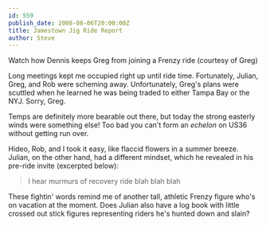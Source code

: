 ```yaml
---
id: 559
publish_date: 2008-08-06T20:00:00Z
title: Jamestown Jig Ride Report
author: Steve
---
```

  
Watch how Dennis keeps Greg from joining a Frenzy ride (courtesy of Greg)

Long meetings kept me occupied right up until ride time. Fortunately, Julian, Greg, and Rob were scheming away. Unfortunately, Greg's plans were scuttled when he learned he was being traded to either Tampa Bay or the NYJ. Sorry, Greg.

Temps are definitely more bearable out there, but today the strong easterly winds were something else! Too bad you can't form an _echelon_ on US36 without getting run over.

Hideo, Rob, and I took it easy, like flaccid flowers in a summer breeze. Julian, on the other hand, had a different mindset, which he revealed in his pre-ride invite (excerpted below):

> I hear murmurs of recovery ride blah blah blah

These fightin' words remind me of another tall, athletic Frenzy figure who's on vacation at the moment. Does Julian also have a log book with little crossed out stick figures representing riders he's hunted down and slain?